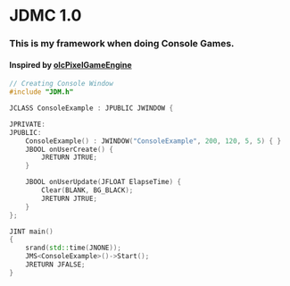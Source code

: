 # JDMC 1.0

### This is my framework when doing Console Games.

#### Inspired by [olcPixelGameEngine](https://github.com/OneLoneCoder/olcPixelGameEngine)

```c++
// Creating Console Window
#include "JDM.h"

JCLASS ConsoleExample : JPUBLIC JWINDOW {

JPRIVATE:
JPUBLIC:
    ConsoleExample() : JWINDOW("ConsoleExample", 200, 120, 5, 5) { }
    JBOOL onUserCreate() {
        JRETURN JTRUE;
    }

    JBOOL onUserUpdate(JFLOAT ElapseTime) {
        Clear(BLANK, BG_BLACK);
        JRETURN JTRUE;
    }
};

JINT main()
{
    srand(std::time(JNONE));
    JMS<ConsoleExample>()->Start();
    JRETURN JFALSE;
}

```
